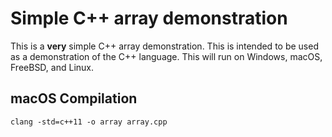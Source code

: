 # Simple C++ array demonstration

This is a **very** simple C++ array demonstration.
This is intended to be used as a demonstration of the C++ language.
This will run on Windows, macOS, FreeBSD, and Linux.

## macOS Compilation
    clang -std=c++11 -o array array.cpp

